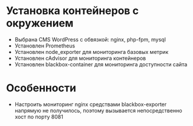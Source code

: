 # Установка контейнеров с окружением 
- Выбрана CMS WordPress с обвязкой: nginx, php-fpm, mysql
- Установлен Prometheus
- Установлен node_exporter для мониторинга базовых метрик
- Установлен cAdvisor для мониторинга контейнеров
- Установлен blackbox-container для мониторинга доступности сайта

# Особенности
- Настроить мониторинг nginx средствами blackbox-exporter напрямую не получилось, поэтому вызывается непосредственно хост по порту 8081